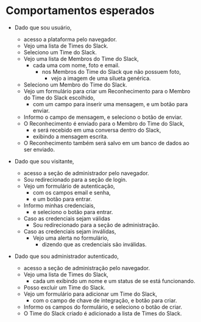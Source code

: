 # Comportamentos esperados

- Dado que sou usuário,
  - acesso a plataforma pelo navegador.
  - Vejo uma lista de Times do Slack.
  - Seleciono um Time do Slack.
  - Vejo uma lista de Membros do Time do Slack,
    - cada uma com nome, foto e email.
      - nos Membros do Time do Slack que não possuem foto,
        - vejo a imagem de uma silueta genérica.
  - Seleciono um Membro do Time do Slack.
  - Vejo um formulário para criar um Reconhecimento para o Membro do Time do Slack escolhido,
    - com um campo para inserir uma mensagem, e um botão para enviar.
  - Informo o campo de mensagem, e seleciono o botão de enviar.
  - O Reconhecimento é enviado para o Membro do Time do Slack,
    - e será recebido em uma conversa dentro do Slack,
    - exibindo a mensagem escrita.
  - O Reconhecimento também será salvo em um banco de dados ao ser enviado.

- Dado que sou visitante,
  - acesso a seção de administrador pelo navegador.
  - Sou redirecionado para a seção de login.
  - Vejo um formulário de autenticação,
    - com os campos email e senha,
    - e um botão para entrar.
  - Informo minhas credenciais,
    - e seleciono o botão para entrar.
  - Caso as credenciais sejam válidas
    - Sou redirecionado para a seção de administração.
  - Caso as credenciais sejam inválidas,
    - Vejo uma alerta no formulário,
      - dizendo que as credenciais são inválidas.

- Dado que sou administrador autenticado,
  - acesso a seção de administração pelo navegador.
  - Vejo uma lista de Times do Slack,
    - cada um exibindo um nome e um status de se está funcionando.
  - Posso excluir um Time do Slack.
  - Vejo um formulário para adicionar um Time do Slack,
    - com o campo de chave de integração, e botão para criar.
  - Informo os campos do formulário, e seleciono o botão de criar.
  - O Time do Slack criado é adicionado a lista de Times do Slack.
